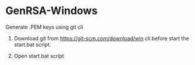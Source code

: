 # GenRSA-Windows
Generate .PEM keys using git cli

1) Download git from https://git-scm.com/download/win cli before start the start.bat script.

2) Open start.bat script 
